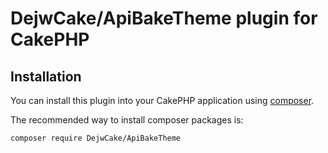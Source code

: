 # DejwCake/ApiBakeTheme plugin for CakePHP

## Installation

You can install this plugin into your CakePHP application using [composer](http://getcomposer.org).

The recommended way to install composer packages is:

```
composer require DejwCake/ApiBakeTheme
```
